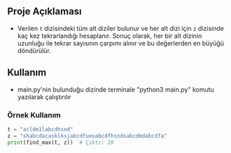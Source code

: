 ## Proje Açıklaması

- Verilen `t` dizisindeki tüm alt diziler bulunur ve her alt dizi için `z` dizisinde kaç kez tekrarlandığı hesaplanır. Sonuç olarak, her bir alt dizinin uzunluğu ile tekrar sayısının çarpımı alınır ve bu değerlerden en büyüğü döndürülür.

## Kullanım
- main.py'nin bulunduğu dizinde terminale "python3 main.py" komutu yazılarak çalıştırılır

### Örnek Kullanım

```python
t = "acldm1labcdhsnd"
z = "shabcdacasklksjabcdfueuabcdfhsndsabcdmdabcdfa"
print(find_max(t, z))  # Çıktı: 20